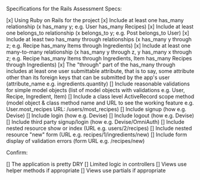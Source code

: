 Specifications for the Rails Assessment
Specs:

[x] Using Ruby on Rails for the project
[x] Include at least one has_many relationship (x has_many y; e.g. User has_many Recipes)
[x] Include at least one belongs_to relationship (x belongs_to y; e.g. Post belongs_to User)
[x] Include at least two has_many through relationships (x has_many y through z; e.g. Recipe has_many Items through Ingredients)
[x] Include at least one many-to-many relationship (x has_many y through z, y has_many x through z; e.g. Recipe has_many Items through Ingredients, Item has_many Recipes through Ingredients)
[x] The "through" part of the has_many through includes at least one user submittable attribute, that is to say, some attribute other than its foreign keys that can be submitted by the app's user (attribute_name e.g. ingredients.quantity)
[] Include reasonable validations for simple model objects (list of model objects with validations e.g. User, Recipe, Ingredient, Item)
[] Include a class level ActiveRecord scope method (model object & class method name and URL to see the working feature e.g. User.most_recipes URL: /users/most_recipes)
[] Include signup (how e.g. Devise)
[] Include login (how e.g. Devise)
[] Include logout (how e.g. Devise)
[] Include third party signup/login (how e.g. Devise/OmniAuth)
[] Include nested resource show or index (URL e.g. users/2/recipes)
[] Include nested resource "new" form (URL e.g. recipes/1/ingredients/new)
[] Include form display of validation errors (form URL e.g. /recipes/new)

Confirm:

[] The application is pretty DRY
[] Limited logic in controllers
[] Views use helper methods if appropriate
[] Views use partials if appropriate
